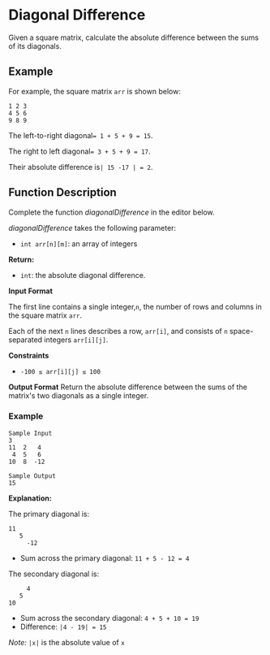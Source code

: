 # Diagonal Difference

Given a square matrix, calculate the absolute difference between the sums of its diagonals.

## Example

For example, the square matrix `arr` is shown below:

```angular2html
1 2 3
4 5 6
9 8 9
```

The left-to-right diagonal`= 1 + 5 + 9 = 15`. 

The right to left diagonal`= 3 + 5 + 9 = 17`. 

Their absolute difference is`| 15 -17 | = 2`.

## Function Description

Complete the function *diagonalDifference* in the editor below.

*diagonalDifference* takes the following parameter:

- `int arr[n][m]`: an array of integers

**Return:**
- `int`: the absolute diagonal difference.
  
**Input Format**

The first line contains a single integer,`n`, the number of rows and columns in the square matrix `arr`. 

Each of the next `n` lines describes a row, `arr[i]`, and consists of `n` space-separated integers `arr[i][j]`.

**Constraints**

- `-100 ≤ arr[i][j] ≤ 100`

**Output Format**
Return the absolute difference between the sums of the matrix's two diagonals as a single integer.

### Example
```angular2html
Sample Input
3
11  2   4
 4  5   6
10  8  -12

Sample Output
15
```

**Explanation:**

The primary diagonal is:
```angular2html
11
   5
     -12
```
- Sum across the primary diagonal: `11 + 5 - 12 = 4`


The secondary diagonal is:

```angular2html
     4
   5
10
```

- Sum across the secondary diagonal: `4 + 5 + 10 = 19`
- Difference: `|4 - 19| = 15`

*Note:* `|x|` is the absolute value of `x`
